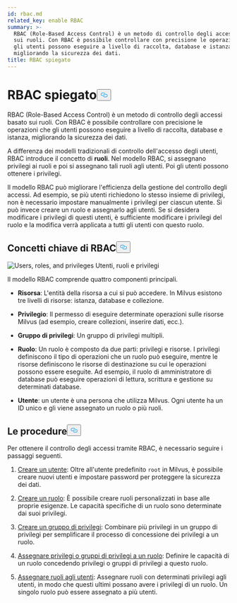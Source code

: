 ```yaml
---
id: rbac.md
related_key: enable RBAC
summary: >-
  RBAC (Role-Based Access Control) è un metodo di controllo degli accessi basato
  sui ruoli. Con RBAC è possibile controllare con precisione le operazioni che
  gli utenti possono eseguire a livello di raccolta, database e istanza,
  migliorando la sicurezza dei dati. 
title: RBAC spiegato
---
```

<h1 id="RBAC-Explained​" class="common-anchor-header">RBAC spiegato<button data-href="#RBAC-Explained​" class="anchor-icon" translate="no">
      <svg translate="no"
        aria-hidden="true"
        focusable="false"
        height="20"
        version="1.1"
        viewBox="0 0 16 16"
        width="16"
      >
        <path
          fill="#0092E4"
          fill-rule="evenodd"
          d="M4 9h1v1H4c-1.5 0-3-1.69-3-3.5S2.55 3 4 3h4c1.45 0 3 1.69 3 3.5 0 1.41-.91 2.72-2 3.25V8.59c.58-.45 1-1.27 1-2.09C10 5.22 8.98 4 8 4H4c-.98 0-2 1.22-2 2.5S3 9 4 9zm9-3h-1v1h1c1 0 2 1.22 2 2.5S13.98 12 13 12H9c-.98 0-2-1.22-2-2.5 0-.83.42-1.64 1-2.09V6.25c-1.09.53-2 1.84-2 3.25C6 11.31 7.55 13 9 13h4c1.45 0 3-1.69 3-3.5S14.5 6 13 6z"
        ></path>
      </svg>
    </button></h1><p>RBAC (Role-Based Access Control) è un metodo di controllo degli accessi basato sui ruoli. Con RBAC è possibile controllare con precisione le operazioni che gli utenti possono eseguire a livello di raccolta, database e istanza, migliorando la sicurezza dei dati. </p>
<p>A differenza dei modelli tradizionali di controllo dell'accesso degli utenti, RBAC introduce il concetto di <strong>ruoli</strong>. Nel modello RBAC, si assegnano privilegi ai ruoli e poi si assegnano tali ruoli agli utenti. Poi gli utenti possono ottenere i privilegi. </p>
<p>Il modello RBAC può migliorare l'efficienza della gestione del controllo degli accessi. Ad esempio, se più utenti richiedono lo stesso insieme di privilegi, non è necessario impostare manualmente i privilegi per ciascun utente. Si può invece creare un ruolo e assegnarlo agli utenti. Se si desidera modificare i privilegi di questi utenti, è sufficiente modificare i privilegi del ruolo e la modifica verrà applicata a tutti gli utenti con questo ruolo.</p>
<h2 id="RBAC-key-concepts​" class="common-anchor-header">Concetti chiave di RBAC<button data-href="#RBAC-key-concepts​" class="anchor-icon" translate="no">
      <svg translate="no"
        aria-hidden="true"
        focusable="false"
        height="20"
        version="1.1"
        viewBox="0 0 16 16"
        width="16"
      >
        <path
          fill="#0092E4"
          fill-rule="evenodd"
          d="M4 9h1v1H4c-1.5 0-3-1.69-3-3.5S2.55 3 4 3h4c1.45 0 3 1.69 3 3.5 0 1.41-.91 2.72-2 3.25V8.59c.58-.45 1-1.27 1-2.09C10 5.22 8.98 4 8 4H4c-.98 0-2 1.22-2 2.5S3 9 4 9zm9-3h-1v1h1c1 0 2 1.22 2 2.5S13.98 12 13 12H9c-.98 0-2-1.22-2-2.5 0-.83.42-1.64 1-2.09V6.25c-1.09.53-2 1.84-2 3.25C6 11.31 7.55 13 9 13h4c1.45 0 3-1.69 3-3.5S14.5 6 13 6z"
        ></path>
      </svg>
    </button></h2><p>
  
   <span class="img-wrapper"> <img translate="no" src="/docs/v2.5.x/assets/users_roles_privileges.png" alt="Users, roles, and privileges" class="doc-image" id="users,-roles,-and-privileges" />
   </span> <span class="img-wrapper"> <span>Utenti, ruoli e privilegi</span> </span></p>
<p>Il modello RBAC comprende quattro componenti principali.</p>
<ul>
<li><p><strong>Risorsa</strong>: L'entità della risorsa a cui si può accedere. In Milvus esistono tre livelli di risorse: istanza, database e collezione.</p></li>
<li><p><strong>Privilegio</strong>: Il permesso di eseguire determinate operazioni sulle risorse Milvus (ad esempio, creare collezioni, inserire dati, ecc.). </p></li>
<li><p><strong>Gruppo di privilegi</strong>: Un gruppo di privilegi multipli.</p></li>
<li><p><strong>Ruolo</strong>: Un ruolo è composto da due parti: privilegi e risorse. I privilegi definiscono il tipo di operazioni che un ruolo può eseguire, mentre le risorse definiscono le risorse di destinazione su cui le operazioni possono essere eseguite. Ad esempio, il ruolo di amministratore di database può eseguire operazioni di lettura, scrittura e gestione su determinati database.</p></li>
<li><p><strong>Utente</strong>: un utente è una persona che utilizza Milvus. Ogni utente ha un ID unico e gli viene assegnato un ruolo o più ruoli. </p></li>
</ul>
<h2 id="Procedures​" class="common-anchor-header">Le procedure<button data-href="#Procedures​" class="anchor-icon" translate="no">
      <svg translate="no"
        aria-hidden="true"
        focusable="false"
        height="20"
        version="1.1"
        viewBox="0 0 16 16"
        width="16"
      >
        <path
          fill="#0092E4"
          fill-rule="evenodd"
          d="M4 9h1v1H4c-1.5 0-3-1.69-3-3.5S2.55 3 4 3h4c1.45 0 3 1.69 3 3.5 0 1.41-.91 2.72-2 3.25V8.59c.58-.45 1-1.27 1-2.09C10 5.22 8.98 4 8 4H4c-.98 0-2 1.22-2 2.5S3 9 4 9zm9-3h-1v1h1c1 0 2 1.22 2 2.5S13.98 12 13 12H9c-.98 0-2-1.22-2-2.5 0-.83.42-1.64 1-2.09V6.25c-1.09.53-2 1.84-2 3.25C6 11.31 7.55 13 9 13h4c1.45 0 3-1.69 3-3.5S14.5 6 13 6z"
        ></path>
      </svg>
    </button></h2><p>Per ottenere il controllo degli accessi tramite RBAC, è necessario seguire i passaggi seguenti.</p>
<ol>
<li><p><a href="/docs/it/users_and_roles.md#Create-a-user">Creare un utente</a>: Oltre all'utente predefinito <code translate="no">root</code> in Milvus, è possibile creare nuovi utenti e impostare password per proteggere la sicurezza dei dati.</p></li>
<li><p><a href="/docs/it/users_and_roles.md#Create-a-role">Creare un ruolo</a>: È possibile creare ruoli personalizzati in base alle proprie esigenze. Le capacità specifiche di un ruolo sono determinate dai suoi privilegi.</p></li>
<li><p><a href="/docs/it/privilege_group.md">Creare un gruppo di privilegi</a>: Combinare più privilegi in un gruppo di privilegi per semplificare il processo di concessione dei privilegi a un ruolo.</p></li>
<li><p><a href="/docs/it/grant_privileges.md">Assegnare privilegi o gruppi di privilegi a un ruolo</a>: Definire le capacità di un ruolo concedendo privilegi o gruppi di privilegi a questo ruolo. </p></li>
<li><p><a href="/docs/it/grant_roles.md">Assegnare ruoli agli utenti</a>: Assegnare ruoli con determinati privilegi agli utenti, in modo che questi ultimi possano avere i privilegi di un ruolo. Un singolo ruolo può essere assegnato a più utenti.</p></li>
</ol>

